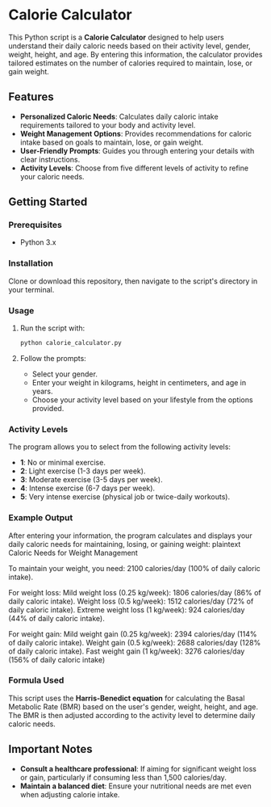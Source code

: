 # Calorie Calculator

This Python script is a **Calorie Calculator** designed to help users understand their daily caloric needs based on their activity level, gender, weight, height, and age. By entering this information, the calculator provides tailored estimates on the number of calories required to maintain, lose, or gain weight. 

## Features
- **Personalized Caloric Needs**: Calculates daily caloric intake requirements tailored to your body and activity level.
- **Weight Management Options**: Provides recommendations for caloric intake based on goals to maintain, lose, or gain weight.
- **User-Friendly Prompts**: Guides you through entering your details with clear instructions.
- **Activity Levels**: Choose from five different levels of activity to refine your caloric needs.

## Getting Started

### Prerequisites
- Python 3.x

### Installation
Clone or download this repository, then navigate to the script's directory in your terminal.

### Usage
1. Run the script with:
    ```py
    python calorie_calculator.py
    ```

2. Follow the prompts:
   - Select your gender.
   - Enter your weight in kilograms, height in centimeters, and age in years.
   - Choose your activity level based on your lifestyle from the options provided.

### Activity Levels
The program allows you to select from the following activity levels:
- **1**: No or minimal exercise.
- **2**: Light exercise (1-3 days per week).
- **3**: Moderate exercise (3-5 days per week).
- **4**: Intense exercise (6-7 days per week).
- **5**: Very intense exercise (physical job or twice-daily workouts).

### Example Output
After entering your information, the program calculates and displays your daily caloric needs for maintaining, losing, or gaining weight:
plaintext
Caloric Needs for Weight Management

To maintain your weight, you need:
2100 calories/day (100% of daily caloric intake).

For weight loss:
Mild weight loss (0.25 kg/week): 1806 calories/day (86% of daily caloric intake).
Weight loss (0.5 kg/week): 1512 calories/day (72% of daily caloric intake).
Extreme weight loss (1 kg/week): 924 calories/day (44% of daily caloric intake).

For weight gain:
Mild weight gain (0.25 kg/week): 2394 calories/day (114% of daily caloric intake).
Weight gain (0.5 kg/week): 2688 calories/day (128% of daily caloric intake).
Fast weight gain (1 kg/week): 3276 calories/day (156% of daily caloric intake)

### Formula Used

This script uses the **Harris-Benedict equation** for calculating the Basal Metabolic Rate (BMR) based on the user's gender, weight, height, and age. The BMR is then adjusted according to the activity level to determine daily caloric needs.

## Important Notes

- **Consult a healthcare professional**: If aiming for significant weight loss or gain, particularly if consuming less than 1,500 calories/day.
- **Maintain a balanced diet**: Ensure your nutritional needs are met even when adjusting calorie intake.
